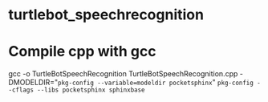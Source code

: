 # turtlebot_speechrecognition

# Compile cpp with gcc
gcc -o TurtleBotSpeechRecognition TurtleBotSpeechRecognition.cpp     -DMODELDIR=\"`pkg-config --variable=modeldir pocketsphinx`\" `pkg-config --cflags --libs pocketsphinx sphinxbase`

